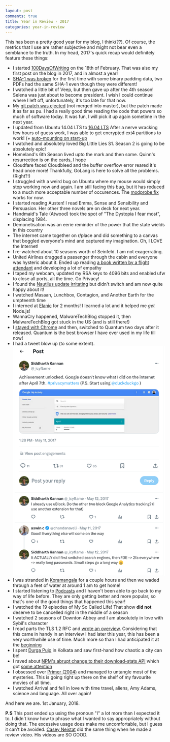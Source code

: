 ```yaml
---
layout: post
comments: true
title: Year in Review - 2017
categories: year-in-review
---
```


This has been a pretty good year for my blog, I think(??). Of course, the
metrics that I use are rather subjective and might not bear even a semblance to
the truth. In my head, 2017's quick recap would definitely feature these things:

- I started
    [100DaysOfWriting](https://blog.siddharthkannan.in/tag/#100daysofwriting) on
    the 18th of February. That was also my first post on the blog in 2017, and
    in almost a year!
- [SHA-1 was broken](https://security.googleblog.com/2017/02/announcing-first-sha1-collision.html)
    for the first time with some binary padding data, two PDFs had the same
    SHA-1 even though they were different!
- I watched a little bit of Veep, but then gave up after the 4th season! Selena
    was just about to become president. I wish I could continue where I left
    off, unfortunately, it's too late for that now.
- My [git patch was ejected](https://public-inbox.org/git/xmqqinjnhcr8.fsf@gitster.mtv.corp.google.com/)
 (not merged into master), but the patch made it as far as pu.
    I had a really good time reading the code that powers so much
    of software today. It was fun, I will pick it up again
    sometime in the next year.
- I updated from Ubuntu 14.04 LTS to [16.04 LTS](https://blog.siddharthkannan.in/100daysofwriting/writing/ubuntu/installation/2017/03/04/day-15/)
  After a nerve wracking few hours of guess work, I was able to get encrypted
  ext4 partitions to work! (+ [auto-mounting on start-up](https://blog.siddharthkannan.in/100daysofwriting/programming/ubuntu/installation/setup/2017/03/05/day-16/)
- I watched and absolutely loved Big Little Lies S1. Season 2 is going to be
    absolutely epic!
- Homeland's 6th Season lived upto the mark and then some. Quinn's resurrection
    is on the cards, I hope
- Cloudfare faced Cloudbleed and the buffer overflow error reared it's head once
    more! Thankfully, GoLang is here to solve all the problems. (Right?!)
- I struggled with a weird bug on Ubuntu where my mouse would simply stop
    working now and again. I am still facing this bug, but it has reduced to
    a much more acceptable number of occurences. The [modprobe fix](https://blog.siddharthkannan.in/100daysofwriting/writing/technology/problems/problem-solving/2017/03/25/day-36/)
    works for now.
- I started reading Austen! I read Emma, Sense and Sensibility and
    Persuasion. Her other three novels are on deck for next year.
- Handmaid's Tale (Atwood) took the spot of "The Dystopia I fear most",
    displacing 1984.
- Demonetisation was an eerie reminder of the power that the
    state wields in this country
- The internet came together on r/place and did something to a canvas that
    boggled everyone's mind and captured my imagination. Oh, I LOVE the
    Internet!
- I re-watched about 10 seasons worth of Seinfeld. I am not exagerrating.
- United Airlines dragged a passenger through the cabin and everyone was
    hysteric about it. Ended up reading [a book written by a flight attendant](https://blog.siddharthkannan.in/100daysofwriting/airplanes/books/2017/05/14/day-86/)
    and developing a lot of empathy
- I taped my webcam, updated my RSA keys to 4096 bits and enabled ufw to close
    all ports, all the time. Go Privacy!
- I found the [Nautilus update irritating](https://blog.siddharthkannan.in/100daysofwriting/nautilus/missed/rant/ubuntu/update/open-mic/comedy/2017/04/14/day-56/)
    but didn't switch and am now quite happy about it!
- I watched Masaan, Lunchbox, Contagion, and Another Earth for the umpteenth
    time
- I interned at [Elanic](http://elanic.in/) for 2 months! I learned a lot and
    it helped me _get_ Node.js!
- WannaCry happened, MalwareTechBlog stopped it, then MalwareTechBlog got stuck
    in the US (and is still there!)
- I [stayed with Chrome](https://blog.siddharthkannan.in/100daysofwriting/chrome/browsers/twitter/2017/05/11/day-83/)
  and then, switched to Quantum two days after it released. Quantum is the best
  browser I have ever used in my life till now!
- I had a tweet blow up (to some extent).
	[![twitter-screenshot](/public/img/2017-05-11-twitter.png)](https://twitter.com/_icyflame/status/862524711980285953/)
- I was stranded in
    [Koramangala](https://blog.siddharthkannan.in/100daysofwriting/nature/floods/bangalore/2017/05/26/day-98/)
    for a couple hours and then we waded through a feet of water at around 1 am to get home!
- I started listening to
    [Podcasts](https://blog.siddharthkannan.in/writing/books/2017/06/01/an-update/)
    and I haven't been able to go back to my way of life before. They are only
    getting better and more popular, so that's one of the good things that
    happened this year!
- I watched the 19 episodes of My So Called Life! That show **did not** deserve
    to be cancelled right in the middle of a season
- I watched 2 seasons of Downton Abbey and I am absolutely in love with Sybil's
    character
- I read parts the TLS 1.2 RFC and [wrote an overview](https://www.siddharthkannan.in/tls-handshake/).
  Considering that this came in handy in an interview I had later this year,
  this has been a very worthwhile use of time. Much more so than I had
  anticipated it at the
  [beginning](https://blog.siddharthkannan.in/internet/tls/security/https/2017/06/13/understanding-tls/)
- I spent [Durga Pujo](https://en.wikipedia.org/wiki/Durga_Puja) in Kolkata and
    saw first-hand how chaotic a city can be!
- I raved about [NPM's abrupt change to their download-stats API](https://blog.siddharthkannan.in/npm/api/goofs/software/2017/10/08/npm-downloads-api-change/)
    which got [some attention](https://www.reddit.com/r/node/comments/750887/npm_changes_downloads_api_and_informs_the_world/?ref=share&ref_source=link)
- I obsessed over [Primer (2004)](https://blog.siddharthkannan.in/tag/#primer)
    and managed to untangle most of the mysteries. This is going right up there
    on the shelf of my favourite movies of all time.
- I watched Arrival and fell in love with time travel, aliens, Amy Adams,
    science and language. All over again!

And here we are. 1st January, 2018.

**P.S** This post ended up using the pronoun "I" a lot more than I expected it
to. I didn't know how to phrase what I wanted to say appropriately without doing
that. The excessive usage does make me uncomfortable, but I guess it can't be
avoided. [Casey Neistat](https://www.youtube.com/watch?v=633rwYgYJDs) did the
same thing when he made a review video. His videos are SO GOOD.
